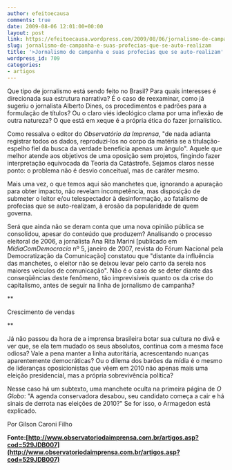 ```yaml
---
author: efeitoecausa
comments: true
date: 2009-08-06 12:01:00+00:00
layout: post
link: https://efeitoecausa.wordpress.com/2009/08/06/jornalismo-de-campanha-e-suas-profecias-que-se-auto-realizam/
slug: jornalismo-de-campanha-e-suas-profecias-que-se-auto-realizam
title: '>Jornalismo de campanha e suas profecias que se auto-realizam'
wordpress_id: 709
categories:
- artigos
---
```


>

Que tipo de jornalismo está sendo feito no Brasil? Para quais interesses é direcionada sua estrutura narrativa? É o caso de reexaminar, como já sugeriu o jornalista Alberto Dines, os procedimentos e padrões para a formulação de títulos? Ou o claro viés ideológico clama por uma inflexão de outra natureza? O que está em xeque é a própria ética do fazer jornalístico.

Como ressalva o editor do _Observatório da Imprensa_, "de nada adianta registrar todos os dados, reproduzi-los no corpo da matéria se a titulação-espelho fiel da busca da verdade beneficia apenas um ângulo". Aquele que melhor atende aos objetivos de uma oposição sem projetos, fingindo fazer interpretação equivocada da Teoria da Catástrofe. Sejamos claros nesse ponto: o problema não é desvio conceitual, mas de caráter mesmo.

Mais uma vez, o que temos aqui são manchetes que, ignorando a apuração para obter impacto, não revelam incompetência, mas disposição de submeter o leitor e/ou telespectador à desinformação, ao fatalismo de profecias que se auto-realizam, à erosão da popularidade de quem governa.

Será que ainda não se deram conta que uma nova opinião pública se consolidou, apesar do conteúdo que produzem? Analisando o processo eleitoral de 2006, a jornalista Ana Rita Marini [publicado em _MídiaComDemocracia_ nº 5, janeiro de 2007, revista do Fórum Nacional pela Democratização da Comunicação] constatou que "distante da influência das manchetes, o eleitor não se deixou levar pelo canto da sereia nos maiores veículos de comunicação". Não é o caso de se deter diante das conseqüências deste fenômeno, tão imprevisíveis quanto os da crise do capitalismo, antes de seguir na linha de jornalismo de campanha?

**

Crescimento de vendas

**

Já não passou da hora de a imprensa brasileira botar sua cultura no divã e ver que, se ela tem mudado os seus absolutos, continua com a mesma face odiosa? Vale a pena manter a linha autoritária, acrescentando nuanças aparentemente democráticas? Ou o dilema dos barões da mídia é o mesmo de lideranças oposicionistas que vêem em 2010 não apenas mais uma eleição presidencial, mas a própria sobrevivência política?

Nesse caso há um subtexto, uma manchete oculta na primeira página de _O Globo_: "A agenda conservadora desabou, seu candidato começa a cair e há sinais de derrota nas eleições de 2010?" Se for isso, o Armagedon está explicado.

Por Gilson Caroni Filho

**Fonte:[http://www.observatoriodaimprensa.com.br/artigos.asp?cod=529JDB007](http://www.observatoriodaimprensa.com.br/artigos.asp?cod=529JDB007)**

  

